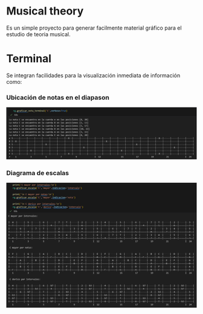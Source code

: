 # Musical theory
Es un simple proyecto para generar facilmente material gráfico para el estudio de teoria musical.

# Terminal
Se integran facilidades para la visualización inmediata de información como:

### Ubicación de notas en el diapason
![notas_terminal](xtras/notas.png)

### Diagrama de escalas
![escalas_terminal](xtras/escalas.png)